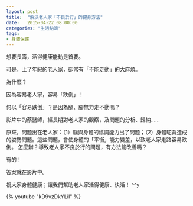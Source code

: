 ```yaml
---
layout: post
title:  "解決老人家「不良於行」的健身方法"
date:   2015-04-22 08:00:00
categories: "生活點滴"
tags:
- 身體保健
---
```

想要長壽，活得健康能動是首要。

可是，上了年紀的老人家，卻常有「不能走動」的大麻煩。

為什麼？
<!-- more -->

因為容易老人家，容易「跌倒」！

何以「容易跌倒」？是因為腿、腳無力走不動嗎？

影片中的蔡醫師，經長期對老人家的觀察，及問題的分析、歸納......

原來，問題出在老人家：（1）腦與身體的協調能力出了問題；（2）身體駝背造成的姿勢問題。這些問題，會使身體的「平衡」能力變差，以致老人家走路容易跌倒。
怎麼辦？導致老人家不良於行的問題，有方法能改善嗎？

有的！

答案就在影片中。

祝大家身體健康；讓我們幫助老人家活得健康、快活！ ^^y

{% youtube "kD9vzDkYLiI" %}
